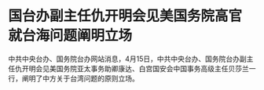 # 国台办副主任仇开明会见美国务院高官 就台海问题阐明立场

中共中央台办、国务院台办网站消息，4月15日，中共中央台办、国务院台办副主任仇开明会见美国务院亚太事务助卿康达、白宫国安会中国事务高级主任贝莎兰一行，阐明了中方关于台湾问题的原则立场。

